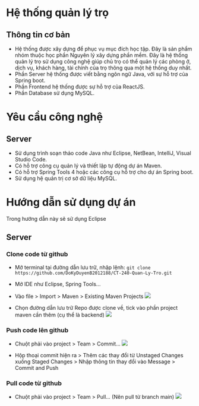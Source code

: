 # Hệ thống quản lý trọ

## Thông tin cơ bản
- Hệ thống được xây dựng để phục vụ mục đích học tập. Đây là sản phẩm nhóm thuộc học phần Nguyên lý xây dựng phần mềm. Đây là hệ thống quản lý trọ sử dụng công nghệ giúp chủ trọ có thể quản lý các phòng ở, dịch vụ, khách hàng, tài chính của trọ thông qua một hệ thống duy nhất.
- Phần Server hệ thống được viết bằng ngôn ngữ Java, với sự hỗ trợ của Spring boot.
- Phần Frontend hệ thống được sự hỗ trợ của ReactJS.
- Phần Database sử dụng MySQL.


# Yêu cầu công nghệ

## Server
- Sử dụng trình soạn thảo code Java như Eclipse, NetBean, IntelliJ, Visual Studio Code.
- Có hỗ trợ công cụ quản lý và thiết lập tự động dự án Maven.
- Có hỗ trợ Spring Tools 4 hoặc các công cụ hỗ trợ cho dự án Spring boot.
- Sử dụng hệ quản trị cơ sở dữ liệu MySQL.

# Hướng dẫn sử dụng dự án
Trong hướng dẫn này sẽ sử dụng Eclipse

## Server

### Clone code từ github

* Mở terminal tại đường dẫn lưu trữ, nhập lệnh:
```git clone https://github.com/DoKyDuyenB2012188/CT-240-Quan-Ly-Tro.git```

* Mở IDE như Eclipse, Spring Tools...
- Vào file > Import > Maven > Existing Maven Projects
![](./Image/import-maven-1.png)

- Chọn đường dẫn lưu trữ Repo được clone về, tick vào phần project maven cần thêm (cụ thể là backend)
![](./Image/import-maven-2.png)

### Push code lên github

* Chuột phải vào project > Team > Commit... 
![](./Image/push-code-1.png)

* Hộp thoại commit hiện ra > Thêm các thay đổi từ Unstaged Changes xuống Staged Changes > Nhập thông tin thay đổi vào Message > Commit and Push

### Pull code từ github

* Chuột phải vào project > Team > Pull... (Nên pull từ branch main)
![](./Image/pull-code-1.png)










